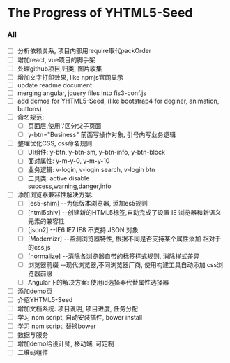 # The Progress of YHTML5-Seed

### All
- [ ] 分析依赖关系, 项目内部用require取代packOrder
- [ ] 增加react, vue项目的脚手架
- [ ] 处理github项目,归类, 图片收集
- [ ] 增加文字打印效果, like npmjs官网显示
- [ ] update readme document
- [ ] merging angular, jquery files into fis3-conf.js
- [ ] add demos for YHTML5-Seed, (like bootstrap4 for deginer, animation, buttons)
- [ ] 命名规范:
     - [ ] 页面层,使用'.'区分父子页面
     - [ ] y-btn="Business" 前面写操作对象, 引号内写业务逻辑
- [ ] 整理优化CSS, css命名规则:  
     - [ ] UI组件: y-btn, y-btn-sm, y-btn-info, y-btn-block
     - [ ] 面对属性: y-m-y-0, y-m-y-10
     - [ ] 业务逻辑: v-login, v-login search, v-login btn
     - [ ] 工具类: active disable    
              success,warning,danger,info
- [ ] 添加浏览器兼容性解决方案:
     - [ ] [es5-shim]  --为低版本浏览器, 添加es5规则      
     - [ ] [html5shiv]  --创建新的HTML5标签,自动完成了设置 IE 浏览器和新语义元素的兼容性
     - [ ] [json2]  --IE6 IE7 IE8 不支持 JSON 对象
     - [ ] [Modernizr]  --监测浏览器特性, 根据不同是否支持某个属性添加 相对于的css,js 
     - [ ] [normalize]  --清除各浏览器自带的标签样式规则, 消除样式差异
     - [ ] 浏览器前缀  --现代浏览器,不同浏览器厂商, 使用构建工具自动添加 css浏览器前缀
     - [ ] Angular下的解决方案: 使用id选择器代替属性选择器 
- [ ] 添加demo页
- [ ] 介绍YHTML5-Seed
- [ ] 增加文档系统: 项目说明, 项目进度, 任务分配
- [ ] 学习 npm script, 自动安装插件, bower install
- [ ] 学习 npm script, 替换bower
- [ ] 数据与服务
- [ ] 增加demo给设计师, 移动端, 可定制
- [ ] 二维码组件
